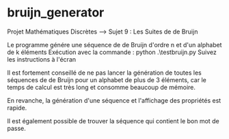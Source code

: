# bruijn_generator

Projet Mathématiques Discrètes --> Sujet 9 : Les Suites de de Bruijn

Le programme génére une séquence de de Bruijn d'ordre n et d'un alphabet de k éléments
Exécution avec la commande : python .\testbruijn.py
Suivez les instructions à l'écran

Il est fortement conseillé de ne pas lancer la génération de toutes les séquences de de Bruijn pour un alphabet de plus de 3 éléments, car le temps de calcul est très long et consomme beaucoup de mémoire.

En revanche, la génération d'une séquence et l'affichage des propriétés est rapide.

Il est également possible de trouver la séquence qui contient le bon mot de passe.